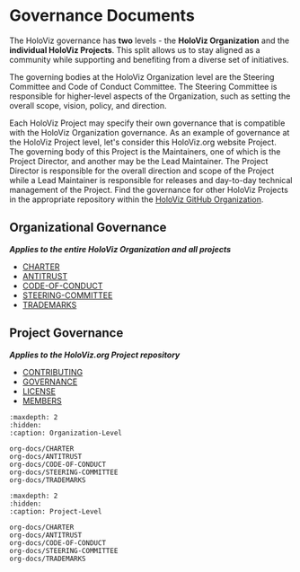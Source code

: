 # Governance Documents

The HoloViz governance has **two** levels - the **HoloViz Organization**
and the **individual HoloViz Projects**. This split allows us to stay aligned
as a community while supporting and benefiting from a diverse set of initiatives.

The governing bodies at the HoloViz Organization level are the Steering Committee
and Code of Conduct Committee. The Steering Committee is responsible for
higher-level aspects of the Organization, such as setting the overall scope, vision,
policy, and direction.

Each HoloViz Project may specify their own governance that is compatible with the HoloViz
Organization governance. As an example of governance at the HoloViz Project level,
let's consider this HoloViz.org website Project. The governing body of this Project
is the Maintainers, one of which is the Project Director, and another may be the
Lead Maintainer. The Project Director is responsible for the overall direction and
scope of the Project while a Lead Maintainer is responsible for releases and
day-to-day technical management of the Project. Find the governance for other HoloViz Projects in the appropriate
repository within the [HoloViz GitHub Organization](https://github.com/holoviz).


## Organizational Governance
_**Applies to the entire HoloViz Organization and all projects**_

- [CHARTER](org-docs/CHARTER.md)
- [ANTITRUST](org-docs/ANTITRUST.md)
- [CODE-OF-CONDUCT](org-docs/CODE-OF-CONDUCT.md)
- [STEERING-COMMITTEE](org-docs/STEERING-COMMITTEE.md)
- [TRADEMARKS](org-docs/TRADEMARKS.md)

## Project Governance
_**Applies to the HoloViz.org Project repository**_

- [CONTRIBUTING](project-docs/CONTRIBUTING.md)
- [GOVERNANCE](project-docs/GOVERNANCE.md)
- [LICENSE](project-docs/LICENSE.md)
- [MEMBERS](project-docs/MEMBERS.md)



```{toctree}
:maxdepth: 2
:hidden:
:caption: Organization-Level

org-docs/CHARTER
org-docs/ANTITRUST
org-docs/CODE-OF-CONDUCT
org-docs/STEERING-COMMITTEE
org-docs/TRADEMARKS
```

```{toctree}
:maxdepth: 2
:hidden:
:caption: Project-Level

org-docs/CHARTER
org-docs/ANTITRUST
org-docs/CODE-OF-CONDUCT
org-docs/STEERING-COMMITTEE
org-docs/TRADEMARKS
```